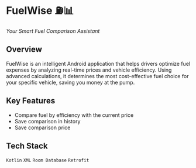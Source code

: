 # FuelWise ⛽📊  

*Your Smart Fuel Comparison Assistant*  

## Overview  
FuelWise is an intelligent Android application that helps drivers optimize fuel expenses by analyzing real-time prices and vehicle efficiency. Using advanced calculations, it determines the most cost-effective fuel choice for your specific vehicle, saving you money at the pump.  

##  Key Features  
- Compare fuel by efficiency with the current price
- Save comparison in history 
- Save comparison price
  
## Tech Stack  
`Kotlin` `XML` `Room Database` `Retrofit`

